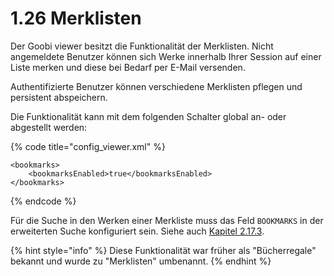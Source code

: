 # 1.26 Merklisten

Der Goobi viewer besitzt die Funktionalität der Merklisten. Nicht angemeldete Benutzer können sich Werke innerhalb Ihrer Session auf einer Liste merken und diese bei Bedarf per E-Mail versenden.

Authentifizierte Benutzer können verschiedene Merklisten pflegen und persistent abspeichern.

Die Funktionalität kann mit dem folgenden Schalter global an- oder abgestellt werden:

{% code title="config\_viewer.xml" %}
```markup
<bookmarks>
    <bookmarksEnabled>true</bookmarksEnabled>
</bookmarks>
```
{% endcode %}

Für die Suche in den Werken einer Merkliste muss das Feld `BOOKMARKS` in der erweiterten Suche konfiguriert sein. Siehe auch [Kapitel 2.17.3](17/3.md).

{% hint style="info" %}
Diese Funktionalität war früher als "Bücherregale" bekannt und wurde zu "Merklisten" umbenannt.
{% endhint %}

